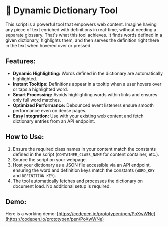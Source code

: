 # 📖 Dynamic Dictionary Tool

This script is a powerful tool that empowers web content. Imagine having any piece of text enriched with definitions in real-time, without needing a separate glossary. That's what this tool achieves. It finds words defined in a given dictionary, highlights them, and then serves the definition right there in the text when hovered over or pressed.

## Features:

- **Dynamic Highlighting:** Words defined in the dictionary are automatically highlighted.
- **Instant Tooltips:** Definitions appear in a tooltip when a user hovers over or taps a highlighted word.
- **Smart Processing:** Avoids highlighting words within links and ensures only full word matches.
- **Optimized Performance:** Debounced event listeners ensure smooth performance even on dense pages.
- **Easy Integration:** Use with your existing web content and fetch dictionary entries from an API endpoint.

## How to Use:

1. Ensure the required class names in your content match the constants defined in the script (`CONTAINER_CLASS_NAME` for content container, etc.).
2. Source the script on your webpage.
3. Host your dictionary as a JSON file accessible via an API endpoint, ensuring the word and definition keys match the constants (`WORD_KEY` and `DEFINITION_KEY`).
4. The tool automatically fetches and processes the dictionary on document load. No additional setup is required.

## Demo:

Here is a working demo: [https://codepen.io/prototypen/pen/PoXwWNe](https://codepen.io/prototypen/pen/PoXwWNe)
